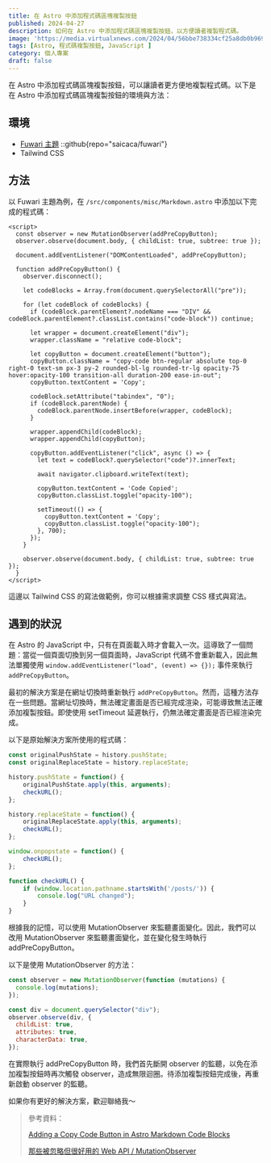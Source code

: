 ```yaml
---
title: 在 Astro 中添加程式碼區塊複製按鈕
published: 2024-04-27
description: 如何在 Astro 中添加程式碼區塊複製按鈕，以方便讀者複製程式碼。
image: 'https://media.virtualxnews.com/2024/04/56bbe738334cf25a8db0b969632242a6.png'
tags: [Astro, 程式碼複製按鈕, JavaScript ]
category: 個人專案
draft: false
---
```


在 Astro 中添加程式碼區塊複製按鈕，可以讓讀者更方便地複製程式碼。以下是在 Astro 中添加程式碼區塊複製按鈕的環境與方法：

## 環境
- [Fuwari 主題](https://github.com/saicaca/fuwari)
  ::github{repo="saicaca/fuwari"}
- Tailwind CSS

## 方法

以 Fuwari 主題為例，在 `/src/components/misc/Markdown.astro` 中添加以下完成的程式碼：

```astro
<script>
  const observer = new MutationObserver(addPreCopyButton);
  observer.observe(document.body, { childList: true, subtree: true });

  document.addEventListener("DOMContentLoaded", addPreCopyButton);

  function addPreCopyButton() {
    observer.disconnect();

    let codeBlocks = Array.from(document.querySelectorAll("pre"));

    for (let codeBlock of codeBlocks) {
      if (codeBlock.parentElement?.nodeName === "DIV" && codeBlock.parentElement?.classList.contains("code-block")) continue;

      let wrapper = document.createElement("div");
      wrapper.className = "relative code-block";

      let copyButton = document.createElement("button");
      copyButton.className = "copy-code btn-regular absolute top-0 right-0 text-sm px-3 py-2 rounded-bl-lg rounded-tr-lg opacity-75 hover:opacity-100 transition-all duration-200 ease-in-out";
      copyButton.textContent = 'Copy';

      codeBlock.setAttribute("tabindex", "0");
      if (codeBlock.parentNode) {
        codeBlock.parentNode.insertBefore(wrapper, codeBlock);
      }

      wrapper.appendChild(codeBlock);
      wrapper.appendChild(copyButton);

      copyButton.addEventListener("click", async () => {
        let text = codeBlock?.querySelector("code")?.innerText;

        await navigator.clipboard.writeText(text);

        copyButton.textContent = 'Code Copied';
        copyButton.classList.toggle("opacity-100");

        setTimeout(() => {
          copyButton.textContent = 'Copy';
          copyButton.classList.toggle("opacity-100");
        }, 700);
      });
    }

    observer.observe(document.body, { childList: true, subtree: true });
  }
</script>
```

這邊以 Tailwind CSS 的寫法做範例，你可以根據需求調整 CSS 樣式與寫法。

## 遇到的狀況
在 Astro 的 JavaScript 中，只有在頁面載入時才會載入一次。這導致了一個問題：當從一個頁面切換到另一個頁面時，JavaScript 代碼不會重新載入，因此無法單獨使用 `window.addEventListener("load", (event) => {});` 事件來執行 `addPreCopyButton`。

最初的解決方案是在網址切換時重新執行 `addPreCopyButton`。然而，這種方法存在一些問題。當網址切換時，無法確定畫面是否已經完成渲染，可能導致無法正確添加複製按鈕。即使使用 setTimeout 延遲執行，仍無法確定畫面是否已經渲染完成。

以下是原始解決方案所使用的程式碼：

```javascript
const originalPushState = history.pushState;
const originalReplaceState = history.replaceState;

history.pushState = function() {
    originalPushState.apply(this, arguments);
    checkURL();
};

history.replaceState = function() {
    originalReplaceState.apply(this, arguments);
    checkURL();
};

window.onpopstate = function() {
    checkURL();
};

function checkURL() {
    if (window.location.pathname.startsWith('/posts/')) {
        console.log("URL changed");
    }
}
```

根據我的記憶，可以使用 MutationObserver 來監聽畫面變化。因此，我們可以改用 MutationObserver 來監聽畫面變化，並在變化發生時執行 addPreCopyButton。

以下是使用 MutationObserver 的方法：

```javascript
const observer = new MutationObserver(function (mutations) {
  console.log(mutations);
});

const div = document.querySelector("div");
observer.observe(div, {
  childList: true,
  attributes: true,
  characterData: true,
});
```

在實際執行 addPreCopyButton 時，我們首先斷開 observer 的監聽，以免在添加複製按鈕時再次觸發 observer，造成無限迴圈。待添加複製按鈕完成後，再重新啟動 observer 的監聽。

如果你有更好的解決方案，歡迎聯絡我～

> 參考資料：
> 
> [Adding a Copy Code Button in Astro Markdown Code Blocks](https://timneubauer.dev/blog/copy-code-button-in-astro/#preparing-astro-layout)
>
> [那些被忽略但很好用的 Web API / MutationObserver](https://ithelp.ithome.com.tw/articles/10277536)